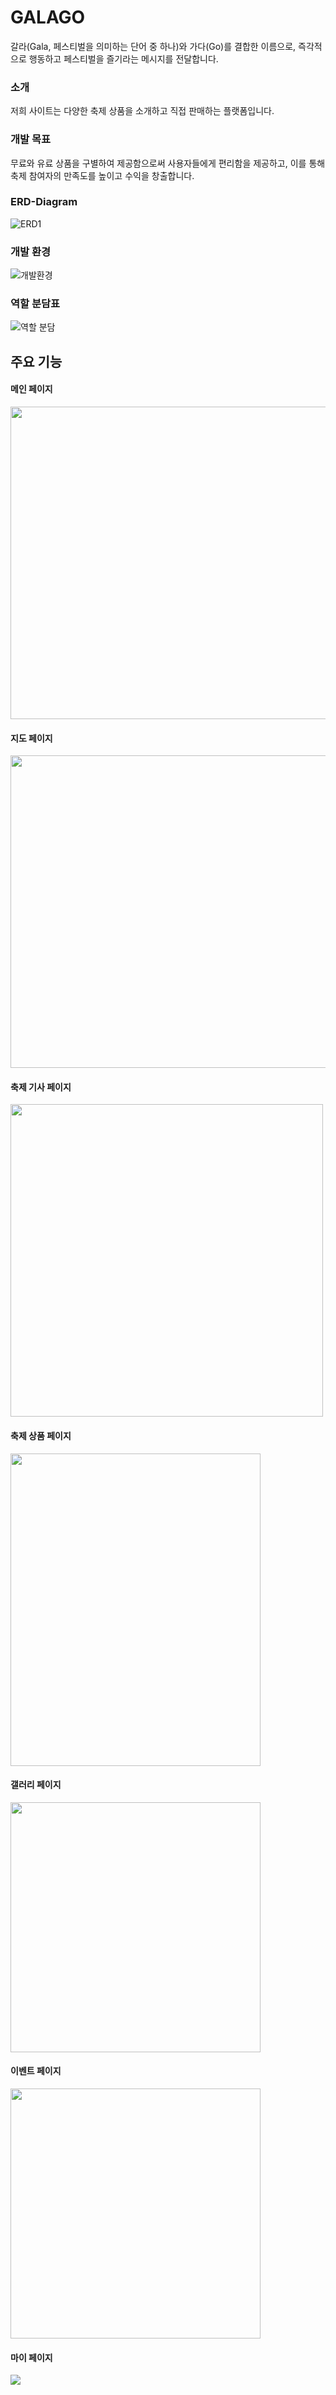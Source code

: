 # **GALAGO**
갈라(Gala, 페스티벌을 의미하는 단어 중 하나)와 가다(Go)를 결합한 이름으로, 즉각적으로 행동하고 페스티벌을 즐기라는 메시지를 전달합니다.

### 소개 
저희 사이트는 다양한 축제 상품을 소개하고 직접 판매하는 플랫폼입니다.

### 개발 목표
무료와 유료 상품을 구별하여 제공함으로써 사용자들에게 편리함을 제공하고, 이를 통해 축제 참여자의 만족도를 높이고 수익을 창출합니다.

### ERD-Diagram

![ERD1](https://github.com/woo0485/woodonggyun/assets/135837226/904cca7c-e8d3-4e86-bcd9-3b26e359cfc1.JPG)


### 개발 환경

![개발환경](https://github.com/woo0485/woodonggyun/assets/135837226/ddc39fc5-1904-4c73-b8dc-868d76781161.JPG)


### 역할 분담표


![역할 분담](https://github.com/woo0485/woodonggyun/assets/135837226/d62b2a6e-cead-47c9-af81-432bcc5aae8d.JPG)


## 주요 기능

#### 메인 페이지
<img src="https://github.com/woo0485/woodonggyun/assets/135837226/fba6e69f-e5b4-46d8-86e8-6c79773bb04c.JPG" width="800" height="500"/>

#### 지도 페이지
<img src="https://github.com/woo0485/woodonggyun/assets/135837226/c81772ac-a062-43c0-8d36-a3241169b4c7.JPG" width="800" height="500"/>

#### 축제 기사 페이지
<img src="https://github.com/woo0485/woodonggyun/assets/135837226/87a7f3d6-82c8-455e-a3ad-5d5ecd1db45f.JPG" width="500" height="500"/>

#### 축제 상품 페이지
<img src="https://github.com/woo0485/woodonggyun/assets/135837226/bff89f7f-21cd-4f50-96d3-188b085d68e3.JPG" width="400" height="500"/>

#### 갤러리 페이지

<img src="https://github.com/woo0485/woodonggyun/assets/135837226/96d96b4a-01ec-4b5b-a05b-20927bed9690.JPG" width="400" height="400"/>

#### 이벤트 페이지

<img src="https://github.com/woo0485/woodonggyun/assets/135837226/4ee9e2ca-198b-4632-b03d-45f66c08655e.JPG" width="400" height="400"/>

#### 마이 페이지
<img src="https://github.com/woo0485/woodonggyun/assets/135837226/56229ea3-2018-43d9-aae6-4c8f9fe2c179.JPG"/>
